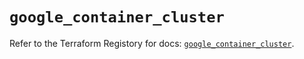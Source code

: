 # `google_container_cluster`

Refer to the Terraform Registory for docs: [`google_container_cluster`](https://registry.terraform.io/providers/hashicorp/google-beta/5.10.0/docs/resources/google_container_cluster).
